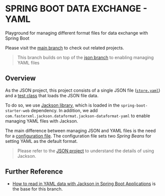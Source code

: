 # SPRING BOOT DATA EXCHANGE - YAML
Playground for managing different format files for data exchange with Spring Boot

Please visit the [main branch](https://github.com/gabrielcostasilva/sb-data-exchange.git) to check out related projects.

> This branch builds on top of the [json branch](https://github.com/gabrielcostasilva/sb-data-exchange/tree/json) to enabling managing YAML files

## Overview
As the JSON project, this project consists of a single JSON file ([`store.yaml`](./src/main/resources/data/store.yaml)) and a [test class](./src/test/java/com/example/demo/DemoApplicationTests.java) that loads the JSON file data.

To do so, we use [Jackson library](https://github.com/FasterXML/jackson), which is loaded in the `spring-boot-starter-web` dependency. In addition, we add `com.fasterxml.jackson.dataformat.jackson-dataformat-yaml` to enable managing YAML files with Jackson.

The main difference between managing JSON and YAML files is the need for a [configuration file](./src/main/java/com/example/demo/WebConfig.java). The configuration file sets two _Spring Beans_  for setting YAML as the default format.

> Please refer to the [JSON project](https://github.com/gabrielcostasilva/sb-data-exchange/tree/json) to understand the details of using Jackson.

## Further Reference

- [How to read in YAML data with Jackson in Spring Boot Applications](https://youtu.be/zy8slvenGxc?si=xegD8mRr_Hy242C8) is the base for this branch.